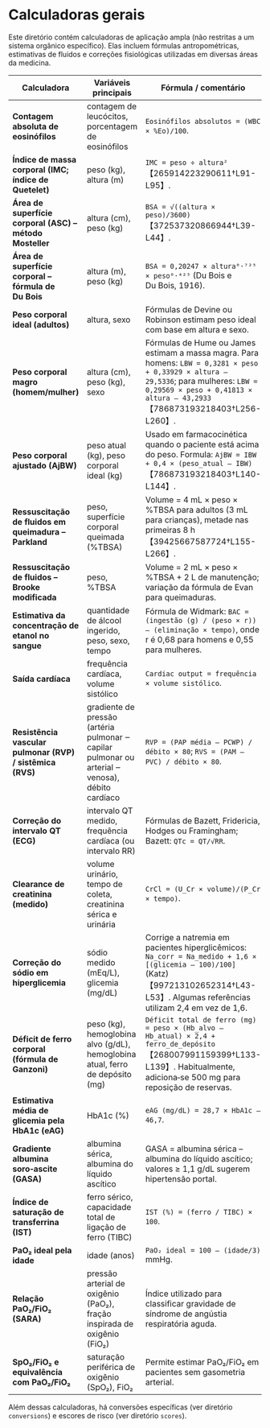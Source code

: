 # Calculadoras gerais

Este diretório contém calculadoras de aplicação ampla (não restritas a um sistema orgânico específico).  Elas incluem fórmulas antropométricas, estimativas de fluidos e correções fisiológicas utilizadas em diversas áreas da medicina.

| Calculadora                                              | Variáveis principais                                                                     | Fórmula / comentário |
|----------------------------------------------------------|------------------------------------------------------------------------------------------|----------------------|
| **Contagem absoluta de eosinófilos**                    | contagem de leucócitos, porcentagem de eosinófilos                                       | `Eosinófilos absolutos = (WBC × %Eo)/100`. |
| **Índice de massa corporal (IMC; índice de Quetelet)**   | peso (kg), altura (m)                                                                    | `IMC = peso ÷ altura²`【265914223290611†L91-L95】. |
| **Área de superfície corporal (ASC) – método Mosteller** | altura (cm), peso (kg)                                                                   | `BSA = √((altura × peso)/3600)`【372537320866944†L39-L44】. |
| **Área de superfície corporal – fórmula de Du Bois**     | altura (m), peso (kg)                                                                    | `BSA = 0,20247 × altura⁰·⁷²⁵ × peso⁰·⁴²⁵` (Du Bois e Du Bois, 1916). |
| **Peso corporal ideal (adultos)**                        | altura, sexo                                                                             | Fórmulas de Devine ou Robinson estimam peso ideal com base em altura e sexo. |
| **Peso corporal magro (homem/mulher)**                   | altura (cm), peso (kg), sexo                                                             | Fórmulas de Hume ou James estimam a massa magra.  Para homens: `LBW = 0,3281 × peso + 0,33929 × altura – 29,5336`; para mulheres: `LBW = 0,29569 × peso + 0,41813 × altura – 43,2933`【786873193218403†L256-L260】. |
| **Peso corporal ajustado (AjBW)**                         | peso atual (kg), peso corporal ideal (kg)                                                | Usado em farmacocinética quando o paciente está acima do peso.  Formula: `AjBW = IBW + 0,4 × (peso_atual – IBW)`【786873193218403†L140-L144】. |
| **Ressuscitação de fluidos em queimadura – Parkland**    | peso, superfície corporal queimada (%TBSA)                                               | Volume = 4 mL × peso × %TBSA para adultos (3 mL para crianças), metade nas primeiras 8 h【39425667587724†L155-L266】. |
| **Ressuscitação de fluidos – Brooke modificada**         | peso, %TBSA                                                                              | Volume = 2 mL × peso × %TBSA + 2 L de manutenção; variação da fórmula de Evan para queimaduras. |
| **Estimativa da concentração de etanol no sangue**        | quantidade de álcool ingerido, peso, sexo, tempo                                         | Fórmula de Widmark: `BAC = (ingestão (g) / (peso × r)) – (eliminação × tempo)`, onde r é 0,68 para homens e 0,55 para mulheres. |
| **Saída cardíaca**                                       | frequência cardíaca, volume sistólico                                                    | `Cardiac output = frequência × volume sistólico`. |
| **Resistência vascular pulmonar (RVP) / sistêmica (RVS)**| gradiente de pressão (artéria pulmonar ‒ capilar pulmonar ou arterial ‒ venosa), débito cardíaco | `RVP = (PAP média – PCWP) / débito × 80`; `RVS = (PAM – PVC) / débito × 80`. |
| **Correção do intervalo QT (ECG)**                       | intervalo QT medido, frequência cardíaca (ou intervalo RR)                               | Fórmulas de Bazett, Fridericia, Hodges ou Framingham; Bazett: `QTc = QT/√RR`. |
| **Clearance de creatinina (medido)**                      | volume urinário, tempo de coleta, creatinina sérica e urinária                           | `CrCl = (U_Cr × volume)/(P_Cr × tempo)`. |
| **Correção do sódio em hiperglicemia**                   | sódio medido (mEq/L), glicemia (mg/dL)                                                   | Corrige a natremia em pacientes hiperglicêmicos: `Na_corr = Na_medido + 1,6 × [(glicemia – 100)/100]` (Katz)【997213102652314†L43-L53】.  Algumas referências utilizam 2,4 em vez de 1,6. |
| **Déficit de ferro corporal (fórmula de Ganzoni)**         | peso (kg), hemoglobina alvo (g/dL), hemoglobina atual, ferro de depósito (mg)            | `Déficit total de ferro (mg) = peso × (Hb_alvo – Hb_atual) × 2,4 + ferro_de_depósito`【268007991159399†L133-L139】.  Habitualmente, adiciona‑se 500 mg para reposição de reservas. |
| **Estimativa média de glicemia pela HbA1c (eAG)**         | HbA1c (%)                                                                                | `eAG (mg/dL) = 28,7 × HbA1c – 46,7`. |
| **Gradiente albumina soro‑ascite (GASA)**                 | albumina sérica, albumina do líquido ascítico                                            | GASA = albumina sérica – albumina do líquido ascítico; valores ≥ 1,1 g/dL sugerem hipertensão portal. |
| **Índice de saturação de transferrina (IST)**             | ferro sérico, capacidade total de ligação de ferro (TIBC)                                | `IST (%) = (ferro / TIBC) × 100`. |
| **PaO₂ ideal pela idade**                                | idade (anos)                                                                             | `PaO₂ ideal = 100 – (idade/3)` mmHg. |
| **Relação PaO₂/FiO₂ (SARA)**                              | pressão arterial de oxigênio (PaO₂), fração inspirada de oxigênio (FiO₂)                 | Índice utilizado para classificar gravidade de síndrome de angústia respiratória aguda. |
| **SpO₂/FiO₂ e equivalência com PaO₂/FiO₂**                | saturação periférica de oxigênio (SpO₂), FiO₂                                            | Permite estimar PaO₂/FiO₂ em pacientes sem gasometria arterial. |

Além dessas calculadoras, há conversões específicas (ver diretório `conversions`) e escores de risco (ver diretório `scores`).